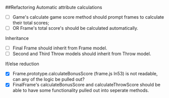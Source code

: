 ##Refactoring
Automatic attribute calculations
- [ ]	Game's calculate game score method should prompt frames to calculate their total scores;
- [ ] OR Frame's total score's should be calculated automatically.

Inheritance
- [ ] Final Frame should inherit from Frame model.
- [ ] Second and Third Throw models should inherit from Throw model.

If/else reduction
- [x] Frame.prototype.calculateBonusScore (frame.js ln53) is not readable, can any of the logic be pulled out?
- [x] FinalFrame's calculateBonusScore and calculateThrowScore should be able to have some functionality pulled out into seperate methods.